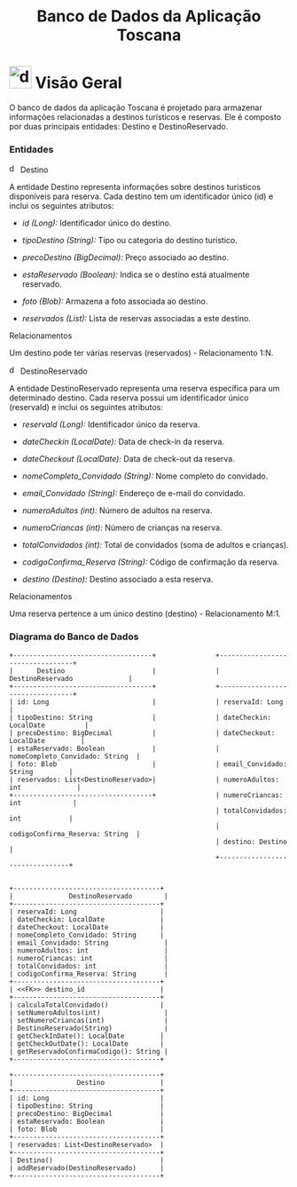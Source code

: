 <h1 align="center">
  Banco de Dados da Aplicação Toscana<p align='center'>
</h1>

# <img width="40" height="40" src="https://img.icons8.com/office/40/data-configuration.png" alt="data-configuration"/> Visão Geral 

O banco de dados da aplicação Toscana é projetado para armazenar informações relacionadas a destinos turísticos e reservas. Ele é composto por duas principais entidades: Destino e DestinoReservado.

###  Entidades

<img width="16" height="16" src="https://img.icons8.com/tiny-color/16/data-configuration.png" alt="data-configuration"/> Destino

A entidade Destino representa informações sobre destinos turísticos disponíveis para reserva. Cada destino tem um identificador único (id) e inclui os seguintes atributos:

- *id (Long):*  Identificador único do destino.

- *tipoDestino (String):*  Tipo ou categoria do destino turístico.

- *precoDestino (BigDecimal):* Preço associado ao destino.

- *estaReservado (Boolean):* Indica se o destino está atualmente reservado.

- *foto (Blob):* Armazena a foto associada ao destino.

- *reservados (List<DestinoReservado>):* Lista de reservas associadas a este destino.

Relacionamentos

Um destino pode ter várias reservas (reservados) - Relacionamento 1:N.

<img width="16" height="16" src="https://img.icons8.com/tiny-color/16/data-configuration.png" alt="data-configuration"/> DestinoReservado

A entidade DestinoReservado representa uma reserva específica para um determinado destino. Cada reserva possui um identificador único (reservaId) e inclui os seguintes atributos:

- *reservaId (Long):* Identificador único da reserva.

- *dateCheckin (LocalDate):* Data de check-in da reserva.

- *dateCheckout (LocalDate):* Data de check-out da reserva.

- *nomeCompleto_Convidado (String):* Nome completo do convidado.

- *email_Convidado (String):* Endereço de e-mail do convidado.

- *numeroAdultos (int):* Número de adultos na reserva.

- *numeroCriancas (int):* Número de crianças na reserva.

- *totalConvidados (int):* Total de convidados (soma de adultos e crianças).

- *codigoConfirma_Reserva (String):* Código de confirmação da reserva.

- *destino (Destino):* Destino associado a esta reserva.

Relacionamentos

Uma reserva pertence a um único destino (destino) - Relacionamento M:1.

### Diagrama do Banco de Dados

```plaintext
+-----------------------------------+               +---------------------------------+
|      Destino                      |               |   DestinoReservado              |
+-----------------------------------+               +---------------------------------+
| id: Long                          |               | reservaId: Long                 |
| tipoDestino: String               |               | dateCheckin: LocalDate          |
| precoDestino: BigDecimal          |               | dateCheckout: LocalDate         |
| estaReservado: Boolean            |               | nomeCompleto_Convidado: String  |
| foto: Blob                        |               | email_Convidado: String         |
| reservados: List<DestinoReservado>|               | numeroAdultos: int              |
+-----------------------------------+               | numeroCriancas: int             |
                                                    | totalConvidados: int            |
                                                    | codigoConfirma_Reserva: String  |
                                                    | destino: Destino                |
                                                    +--------------------------------+


```


```plaintext
+-------------------------------------+
|              DestinoReservado        |
+-------------------------------------+
| reservaId: Long                     |
| dateCheckin: LocalDate              |
| dateCheckout: LocalDate             |
| nomeCompleto_Convidado: String      |
| email_Convidado: String              |
| numeroAdultos: int                   |
| numeroCriancas: int                  |
| totalConvidados: int                 |
| codigoConfirma_Reserva: String       |
+-------------------------------------+
| <<FK>> destino_id                   |
+-------------------------------------+
| calculaTotalConvidado()             |
| setNumeroAdultos(int)                |
| setNumeroCriancas(int)               |
| DestinoReservado(String)             |
| getCheckInDate(): LocalDate         |
| getCheckOutDate(): LocalDate        |
| getReservadoConfirmaCodigo(): String |
+-------------------------------------+

+-------------------------------------+
|                Destino              |
+-------------------------------------+
| id: Long                            |
| tipoDestino: String                 |
| precoDestino: BigDecimal            |
| estaReservado: Boolean              |
| foto: Blob                          |
+-------------------------------------+
| reservados: List<DestinoReservado>  |
+-------------------------------------+
| Destino()                           |
| addReservado(DestinoReservado)      |
+-------------------------------------+
```
